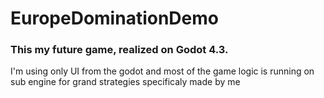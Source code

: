 # EuropeDominationDemo

### This my future game, realized on Godot 4.3.
I'm using only UI from the godot and most of the game logic is running on sub engine for grand strategies specificaly made by me 
